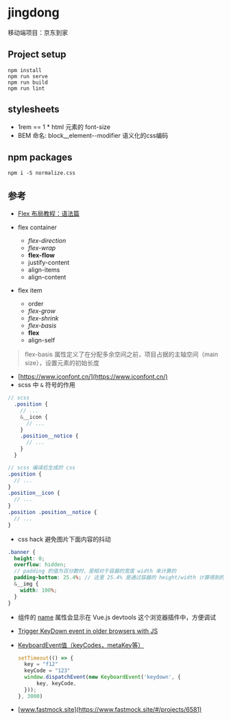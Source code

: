 # jingdong

移动端项目：京东到家

## Project setup

```shell
npm install
npm run serve
npm run build
npm run lint
```

## stylesheets

* 1rem == 1 * html 元素的 font-size
* BEM 命名: block__element--modifier 语义化的css编码

## npm packages

```shell
npm i -S normalize.css
```

## 参考

* [Flex 布局教程：语法篇](https://www.ruanyifeng.com/blog/2015/07/flex-grammar.html)

* flex container
  * _flex-direction_
  * _flex-wrap_
  * **flex-flow**
  * justify-content
  * align-items
  * align-content

* flex item
  * order
  * _flex-grow_
  * _flex-shrink_
  * _flex-basis_
  * **flex**
  * align-self

> flex-basis 属性定义了在分配多余空间之前，项目占据的主轴空间（main size），设置元素的初始长度

* [https://www.iconfont.cn/](https://www.iconfont.cn/)
* scss 中 `&` 符号的作用

```scss
// scss
  .position {
    // ...
    &__icon {
      // ...
    }
    .position__notice {
      // ...
    }
  }

// scss 编译后生成的 css
.position {
  // ...
}
.position__icon {
  // ...
}
.position .position__notice {
  // ...
}
```

* css hack 避免图片下面内容的抖动

```scss
.banner {
  height: 0;
  overflow: hidden;
  // padding 的值为百分数时，是相对于容器的宽度 width 来计算的
  padding-bottom: 25.4%; // 这里 25.4% 是通过容器的 height/width 计算得到的
  &__img {
    width: 100%;
  }
}
```

* 组件的 [name](https://cn.vuejs.org/v2/api/#name) 属性会显示在 Vue.js devtools 这个浏览器插件中，方便调试
* [Trigger KeyDown event in older browsers with JS](https://stackoverflow.com/questions/65454502/trigger-keydown-event-in-older-browsers-with-js)
* [KeyboardEvent值（keyCodes，metaKey等）](https://blog.csdn.net/cunqu9743/article/details/107000814)

  ```js
  setTimeout(() => {
    key = "f12"
    keyCode = "123"
    window.dispatchEvent(new KeyboardEvent('keydown', {
        key, keyCode,
    }));
  }, 3000)
  ```

* [www.fastmock.site](https://www.fastmock.site/#/projects/6581)
